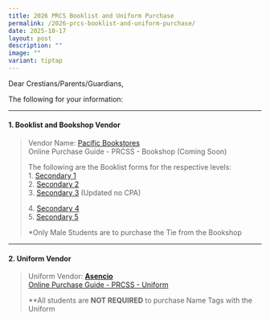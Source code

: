 ```yaml
---
title: 2026 PRCS Booklist and Uniform Purchase
permalink: /2026-prcs-booklist-and-uniform-purchase/
date: 2025-10-17
layout: post
description: ""
image: ""
variant: tiptap
---
```

<p>Dear Crestians/Parents/Guardians,</p>
<p>The following for your information:</p>
<hr>
<h4><strong>1. Booklist and Bookshop Vendor</strong></h4>
<blockquote>
<p>Vendor Name: <a href="https://www.pacificbookstores.com/" rel="noopener nofollow" target="_blank">Pacific Bookstores</a>
<br>Online Purchase Guide - PRCSS - Bookshop (Coming Soon)</p>
<p></p>
<p>The following are the Booklist forms for the respective levels:
<br>1. <a href="/files/Booklist/2026/SEC_1.pdf" rel="noopener noreferrer nofollow" target="_blank">Secondary 1</a>
<br>2. <a href="/files/Booklist/2026/SEC_2.pdf" rel="noopener noreferrer nofollow" target="_blank">Secondary 2</a>
<br>3. <a href="/files/Booklist/2026/SEC_3_WITHOUT_CPA.pdf" rel="noopener nofollow" target="_blank">Secondary 3</a> (Updated
no CPA)</p>
<p>4. <a href="/files/Booklist/2026/SEC_4.pdf" rel="noopener noreferrer nofollow" target="_blank">Secondary 4</a>
<br>5. <a href="/files/Booklist/2026/SEC_5__NA_.pdf" rel="noopener noreferrer nofollow" target="_blank">Secondary 5</a>
</p>
<p>*Only Male Students are to purchase the Tie from the Bookshop</p>
</blockquote>
<hr>
<h4><strong>2. Uniform Vendor</strong></h4>
<blockquote>
<p>Uniform Vendor: <strong><a href="https://asencio.com.sg/" rel="noopener noreferrer nofollow" target="_blank">Asencio</a></strong>
<br><a href="/files/Booklist/2026/Pasir_Ris_Crest_Secondary_School_online_ordering_guide___08102025.pdf" rel="noopener noreferrer nofollow" target="_blank">Online Purchase Guide - PRCSS - Uniform</a>
</p>
<p>**All students are&nbsp;<strong>NOT REQUIRED</strong>&nbsp;to purchase
Name Tags with the Uniform</p>
</blockquote>
<p></p>
<p></p>
<p></p>